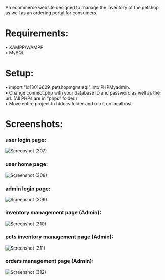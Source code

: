 An ecommerce website designed to manage the inventory of the petshop as well as an ordering portal for consumers.

# Requirements:
• XAMPP/WAMPP <br>
• MySQL <br>

# Setup:
 
• import "id13016609_petshopmgmt.sql" into PHPMyadmin. <br>
• Change connect.php with your database ID and password as well as the url. (All PHPs are in "phps" folder.) <br>
• Move entire project to htdocs folder and run it on localhost.<br>

# Screenshots:

<h3>user login page: </h3>

![Screenshot (307)](https://user-images.githubusercontent.com/30391687/84531625-815b3700-ad02-11ea-8754-707c9771859d.png)

<h3>user home page:</h3>

![Screenshot (308)](https://user-images.githubusercontent.com/30391687/84531707-9932bb00-ad02-11ea-8cf8-b71aae2da0af.png)

<h3>admin login page:</h3>

![Screenshot (309)](https://user-images.githubusercontent.com/30391687/84531769-b071a880-ad02-11ea-812d-99453acae875.png)

<h3>inventory management page (Admin):</h3>

![Screenshot (310)](https://user-images.githubusercontent.com/30391687/84531840-d39c5800-ad02-11ea-938e-0672a44bd5c5.png)

<h3>pets inventory management page (Admin):</h3>

![Screenshot (311)](https://user-images.githubusercontent.com/30391687/84531890-e747be80-ad02-11ea-8547-8dbc6b5ceb4f.png)

<h3>orders management page (Admin):</h3>

![Screenshot (312)](https://user-images.githubusercontent.com/30391687/84531911-f29aea00-ad02-11ea-806f-b9a1855fa4bb.png)


